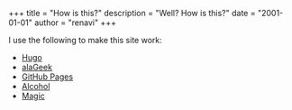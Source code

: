 +++
title = "How is this?"
description = "Well? How is this?"
date = "2001-01-01"
author = "renavi"
+++

I use the following to make this site work:
- [Hugo](https://gohugo.io)
- [alaGeek](https://themes.gohugo.io/themes/hugo-alageek-theme/)
- [GitHub Pages](https://github.com/vrnavi)
- [Alcohol](https://nutrlusa.com/)
- [Magic](https://keygenjukebox.net/)